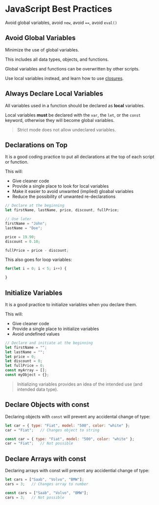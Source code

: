 # JavaScript Best Practices

Avoid global variables, avoid `new`, avoid `==`, avoid `eval()`

## Avoid Global Variables

Minimize the use of global variables.

This includes all data types, objects, and functions.

Global variables and functions can be overwritten by other scripts.

Use local variables instead, and learn how to use [closures](https://www.w3schools.com/js/js_function_closures.asp).

## Always Declare Local Variables

All variables used in a function should be declared as **local** variables.

Local variables **must** be declared with the `var`, the `let`, or the `const` keyword, otherwise they will become global variables.

> Strict mode does not allow undeclared variables.

## Declarations on Top

It is a good coding practice to put all declarations at the top of each script or function.

This will:

* Give cleaner code
* Provide a single place to look for local variables
* Make it easier to avoid unwanted (implied) gloabal variables
* Reduce the possibility of unwanted re-declarations

```javascript
// Declare at the beginning
let firstName, lastName, price, discount, fullPrice;

// Use later
firstName = "John";
lastName = "Doe";

price = 19.90;
discount = 0.10;

fullPrice = price - discount;
```

This also goes for loop variables:

```javascript
for(let i = 0; i < 5; i++) {

}
```

## Initialize Variables

It is a good practice to initialize variables when you declare them.

This will:

* Give cleaner code
* Provide a single place to initialize variables
* Avoid undefined values

```javascript
// Declare and initiate at the beginning
let firstName = "";
let lastName = "";
let price = 0;
let discount = 0;
let fullPrice = 0;
const myArray = [];
const myObject = {};
```

> Initializing variables provides an idea of the intended use (and intended data type).

## Declare Objects with **const**

Declaring objects with `const` will prevent any accidental change of type:

```javascript
let car = { type: "Fiat", model: "500", color: "white" };
car = "Fiat";   // Changes object to string
```

```javascript
const car = { type: "Fiat", model: "500", color: "white" };
car = "Fiat";   // Not possible
```

## Declare Arrays with **const**

Declaring arrays with const will prevent any accidential change of type:

```javascript
let cars = ["Saab", "Volvo", "BMW"];
cars = 3;   // Changes array to number
```

```javascript
const cars = ["Saab", "Volvo", "BMW"];
cars = 3;   // Not possible
```